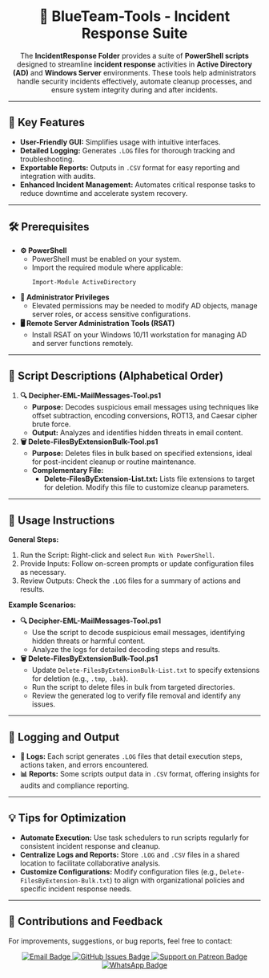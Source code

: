 <div align="center">

  <h1>🔵 BlueTeam-Tools - Incident Response Suite</h1>

  <p>
    The <strong>IncidentResponse Folder</strong> provides a suite of <strong>PowerShell scripts</strong> designed to streamline <strong>incident response</strong> activities in <strong>Active Directory (AD)</strong> and <strong>Windows Server</strong> environments. These tools help administrators handle security incidents effectively, automate cleanup processes, and ensure system integrity during and after incidents.
  </p>

</div>

<hr />

<h2>🔑 Key Features</h2>
<ul>
  <li><strong>User-Friendly GUI:</strong> Simplifies usage with intuitive interfaces.</li>
  <li><strong>Detailed Logging:</strong> Generates <code>.LOG</code> files for thorough tracking and troubleshooting.</li>
  <li><strong>Exportable Reports:</strong> Outputs in <code>.CSV</code> format for easy reporting and integration with audits.</li>
  <li><strong>Enhanced Incident Management:</strong> Automates critical response tasks to reduce downtime and accelerate system recovery.</li>
</ul>

<hr />

<h2>🛠️ Prerequisites</h2>
<ul>
  <li>
    <strong>⚙️ PowerShell</strong><br>
    <ul>
      <li>PowerShell must be enabled on your system.</li>
      <li>Import the required module where applicable:
        <pre><code>Import-Module ActiveDirectory</code></pre>
      </li>
    </ul>
  </li>
  <li>
    <strong>🔑 Administrator Privileges</strong><br>
    <ul>
      <li>Elevated permissions may be needed to modify AD objects, manage server roles, or access sensitive configurations.</li>
    </ul>
  </li>
  <li>
    <strong>🖥️ Remote Server Administration Tools (RSAT)</strong><br>
    <ul>
      <li>Install RSAT on your Windows 10/11 workstation for managing AD and server functions remotely.</li>
    </ul>
  </li>
</ul>

<hr />

<h2>📄 Script Descriptions (Alphabetical Order)</h2>
<ol>
  <li>
    <strong>🔍 Decipher-EML-MailMessages-Tool.ps1</strong><br>
    <ul>
      <li><strong>Purpose:</strong> Decodes suspicious email messages using techniques like offset subtraction, encoding conversions, ROT13, and Caesar cipher brute force.</li>
      <li><strong>Output:</strong> Analyzes and identifies hidden threats in email content.</li>
    </ul>
  </li>
  <li>
    <strong>🗑️ Delete-FilesByExtensionBulk-Tool.ps1</strong><br>
    <ul>
      <li><strong>Purpose:</strong> Deletes files in bulk based on specified extensions, ideal for post-incident cleanup or routine maintenance.</li>
      <li><strong>Complementary File:</strong>
        <ul>
          <li><strong>Delete-FilesByExtension-List.txt:</strong> Lists file extensions to target for deletion. Modify this file to customize cleanup parameters.</li>
        </ul>
      </li>
    </ul>
  </li>
</ol>

<hr />

<h2>🚀 Usage Instructions</h2>
<p><strong>General Steps:</strong></p>
<ol>
  <li>Run the Script: Right-click and select <code>Run With PowerShell</code>.</li>
  <li>Provide Inputs: Follow on-screen prompts or update configuration files as necessary.</li>
  <li>Review Outputs: Check the <code>.LOG</code> files for a summary of actions and results.</li>
</ol>

<p><strong>Example Scenarios:</strong></p>
<ul>
  <li>
    <strong>🔍 Decipher-EML-MailMessages-Tool.ps1</strong>
    <ul>
      <li>Use the script to decode suspicious email messages, identifying hidden threats or harmful content.</li>
      <li>Analyze the logs for detailed decoding steps and results.</li>
    </ul>
  </li>
  <li>
    <strong>🗑️ Delete-FilesByExtensionBulk-Tool.ps1</strong>
    <ul>
      <li>Update <code>Delete-FilesByExtensionBulk-List.txt</code> to specify extensions for deletion (e.g., <code>.tmp</code>, <code>.bak</code>).</li>
      <li>Run the script to delete files in bulk from targeted directories.</li>
      <li>Review the generated log to verify file removal and identify any issues.</li>
    </ul>
  </li>
</ul>

<hr />

<h2>📝 Logging and Output</h2>
<ul>
  <li><strong>📄 Logs:</strong> Each script generates <code>.LOG</code> files that detail execution steps, actions taken, and errors encountered.</li>
  <li><strong>📊 Reports:</strong> Some scripts output data in <code>.CSV</code> format, offering insights for audits and compliance reporting.</li>
</ul>

<hr />

<h2>💡 Tips for Optimization</h2>
<ul>
  <li><strong>Automate Execution:</strong> Use task schedulers to run scripts regularly for consistent incident response and cleanup.</li>
  <li><strong>Centralize Logs and Reports:</strong> Store <code>.LOG</code> and <code>.CSV</code> files in a shared location to facilitate collaborative analysis.</li>
  <li><strong>Customize Configurations:</strong> Modify configuration files (e.g., <code>Delete-FilesByExtension-Bulk.txt</code>) to align with organizational policies and specific incident response needs.</li>
</ul>

<hr />

<h2>🎯 Contributions and Feedback</h2>
<p>
  For improvements, suggestions, or bug reports, feel free to contact:
</p>
<div align="center">
  <a href="mailto:luizhamilton.lhr@gmail.com" target="_blank" rel="noopener noreferrer">
    <img src="https://img.shields.io/badge/Email-luizhamilton.lhr@gmail.com-D14836?style=for-the-badge&logo=gmail" alt="Email Badge">
  </a>
  <a href="https://github.com/brazilianscriptguy/BlueTeam-Tools/issues" target="_blank" rel="noopener noreferrer">
    <img src="https://img.shields.io/badge/Report%20Issues-GitHub-blue?style=for-the-badge&logo=github" alt="GitHub Issues Badge">
  </a>
  <a href="https://patreon.com/brazilianscriptguy" target="_blank" rel="noopener noreferrer">
    <img src="https://img.shields.io/badge/Support%20Me-Patreon-red?style=for-the-badge&logo=patreon" alt="Support on Patreon Badge">
  </a>
  <a href="https://whatsapp.com/channel/0029VaEgqC50G0XZV1k4Mb1c" target="_blank" rel="noopener noreferrer">
    <img src="https://img.shields.io/badge/Join%20Us-WhatsApp-25D366?style=for-the-badge&logo=whatsapp" alt="WhatsApp Badge">
  </a>
</div>
